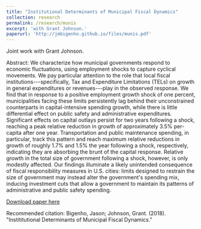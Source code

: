 ```yaml
---
title: "Institutional Determinants of Municipal Fiscal Dynamics"
collection: research
permalink: /research/munis
excerpt: 'with Grant Johnson.'
paperurl: 'http://jmbigenho.github.io/files/munis.pdf'
---
```

Joint work with Grant Johnson.

Abstract: We characterize how municipal governments respond to economic
fluctuations, using employment shocks to capture cyclical
movements. We pay particular attention to the role that local
fiscal institutions---specifically, Tax and Expenditure
Limitations (TELs) on growth in general expenditures or
revenues---play in the observed response. We find that in response
to a positive employment growth shock of one percent,
municipalities facing these limits persistently lag behind their
unconstrained counterparts in capital-intensive spending growth,
while there is little differential effect on public safety and
administrative expenditures. Significant effects on capital
outlays persist for two years following a shock, reaching a peak
relative reduction in growth of approximately 3.5% per-capita
after one year. Transportation and public maintenance spending, in
particular, track this pattern and reach maximum relative
reductions in growth of roughly 1.7% and 1.5% the year following
a shock, respectively, indicating they are absorbing the brunt of
the capital response. Relative growth in the total size of
government following a shock, however, is only modestly
affected. Our findings illuminate a likely unintended consequence
of fiscal responsibility measures in U.S. cities: limits designed
to restrain the size of government may instead alter the
government's spending mix, inducing investment cuts that allow a
government to maintain its patterns of administrative and public
safety spending.

[Download paper here](http://jmbigenho.github.io/files/munis.pdf)

Recommended citation: Bigenho, Jason; Johnson,
Grant. (2018). "Instititutional Determinants of Municipal Fiscal Dynamics."
